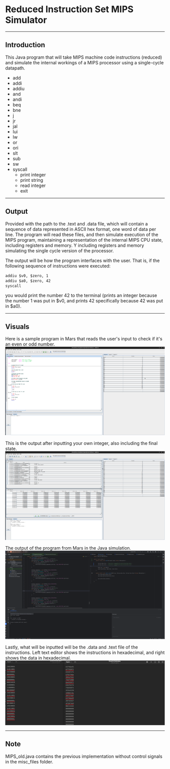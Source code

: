 # Reduced Instruction Set MIPS Simulator
___

## Introduction
This Java program that will take MIPS machine code instructions (reduced) and simulate the internal workings of a MIPS processor using a single-cycle datapath. 

+ add
+ addi
+ addiu
+ and
+ andi
+ beq
+ bne
+ j
+ jr
+ jal
+ lui
+ lw
+ or
+ ori
+ slt
+ sub
+ sw
+ syscall
  + print integer
  + print string
  + read integer
  + exit
___
## Output
Provided with the path to the .text and .data file, which will contain a sequence of data represented in ASCII hex format, one word of data per line. The program will read these files, and then simulate execution of the MIPS program, maintaining a representation of the internal MIPS CPU state, including registers and memory. Y including registers and memory simulating the single cycle version of the processor.

The output will be how the program interfaces with the user.
That is, if the following sequence of instructions were executed:

```
addiu $v0, $zero, 1
addiu $a0, $zero, 42
syscall
```

you would print the number 42 to the terminal (prints an integer because the number 1 was put in $v0, and prints 42 specifically because 42 was put in $a0).

___
## Visuals
Here is a sample program in Mars that reads the user's input to check if it's an even or odd number.
![Alt Text](resources/images/mars_evenorodd_instructions.png)

This is the output after inputting your own integer, also including the final state.
![Alt Text](resources/images/mars_evenorodd_segments.png)

The output of the program from Mars in the Java simulation.
![Alt Text](resources/images/intellij_evenorodd.png)

Lastly, what will be inputted will be the .data and .text file of the instructions.
Left text editor shows the instructions in hexadecimal, and right shows the data in hexadecimal.
![Alt Text](resources/images/text_data_.png)

___
## Note
MIPS_old.java contains the previous implementation without control signals in the misc_files folder.
